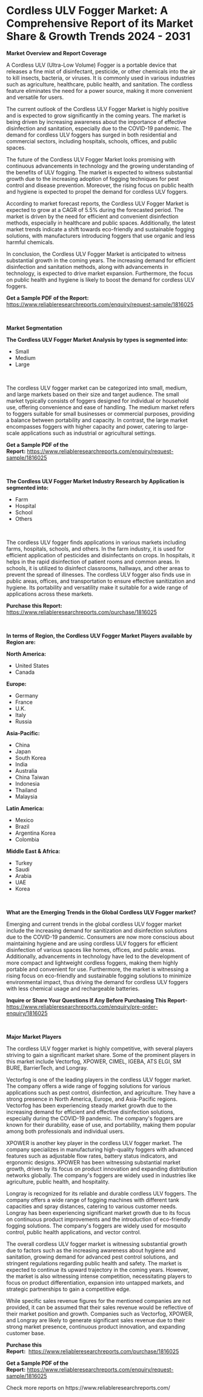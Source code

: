 <p><h1>Cordless ULV Fogger Market: A Comprehensive Report of its Market Share & Growth Trends 2024 - 2031</h1></p><p><strong>Market Overview and Report Coverage</strong></p>
<p><p>A Cordless ULV (Ultra-Low Volume) Fogger is a portable device that releases a fine mist of disinfectant, pesticide, or other chemicals into the air to kill insects, bacteria, or viruses. It is commonly used in various industries such as agriculture, healthcare, public health, and sanitation. The cordless feature eliminates the need for a power source, making it more convenient and versatile for users.</p><p>The current outlook of the Cordless ULV Fogger Market is highly positive and is expected to grow significantly in the coming years. The market is being driven by increasing awareness about the importance of effective disinfection and sanitation, especially due to the COVID-19 pandemic. The demand for cordless ULV foggers has surged in both residential and commercial sectors, including hospitals, schools, offices, and public spaces.</p><p>The future of the Cordless ULV Fogger Market looks promising with continuous advancements in technology and the growing understanding of the benefits of ULV fogging. The market is expected to witness substantial growth due to the increasing adoption of fogging techniques for pest control and disease prevention. Moreover, the rising focus on public health and hygiene is expected to propel the demand for cordless ULV foggers.</p><p>According to market forecast reports, the Cordless ULV Fogger Market is expected to grow at a CAGR of 5.5% during the forecasted period. The market is driven by the need for efficient and convenient disinfection methods, especially in healthcare and public spaces. Additionally, the latest market trends indicate a shift towards eco-friendly and sustainable fogging solutions, with manufacturers introducing foggers that use organic and less harmful chemicals.</p><p>In conclusion, the Cordless ULV Fogger Market is anticipated to witness substantial growth in the coming years. The increasing demand for efficient disinfection and sanitation methods, along with advancements in technology, is expected to drive market expansion. Furthermore, the focus on public health and hygiene is likely to boost the demand for cordless ULV foggers.</p></p>
<p><strong>Get a Sample PDF of the Report:</strong> <a href="https://www.reliableresearchreports.com/enquiry/request-sample/1816025">https://www.reliableresearchreports.com/enquiry/request-sample/1816025</a></p>
<p>&nbsp;</p>
<p><strong>Market Segmentation</strong></p>
<p><strong>The Cordless ULV Fogger Market Analysis by types is segmented into:</strong></p>
<p><ul><li>Small</li><li>Medium</li><li>Large</li></ul></p>
<p>&nbsp;</p>
<p><p>The cordless ULV fogger market can be categorized into small, medium, and large markets based on their size and target audience. The small market typically consists of foggers designed for individual or household use, offering convenience and ease of handling. The medium market refers to foggers suitable for small businesses or commercial purposes, providing a balance between portability and capacity. In contrast, the large market encompasses foggers with higher capacity and power, catering to large-scale applications such as industrial or agricultural settings.</p></p>
<p><strong>Get a Sample PDF of the Report:</strong>&nbsp;<a href="https://www.reliableresearchreports.com/enquiry/request-sample/1816025">https://www.reliableresearchreports.com/enquiry/request-sample/1816025</a></p>
<p>&nbsp;</p>
<p><strong>The Cordless ULV Fogger Market Industry Research by Application is segmented into:</strong></p>
<p><ul><li>Farm</li><li>Hospital</li><li>School</li><li>Others</li></ul></p>
<p>&nbsp;</p>
<p><p>The cordless ULV fogger finds applications in various markets including farms, hospitals, schools, and others. In the farm industry, it is used for efficient application of pesticides and disinfectants on crops. In hospitals, it helps in the rapid disinfection of patient rooms and common areas. In schools, it is utilized to disinfect classrooms, hallways, and other areas to prevent the spread of illnesses. The cordless ULV fogger also finds use in public areas, offices, and transportation to ensure effective sanitization and hygiene. Its portability and versatility make it suitable for a wide range of applications across these markets.</p></p>
<p><strong>Purchase this Report:</strong>&nbsp; <a href="https://www.reliableresearchreports.com/purchase/1816025">https://www.reliableresearchreports.com/purchase/1816025</a></p>
<p>&nbsp;</p>
<p><strong>In terms of Region, the Cordless ULV Fogger Market Players available by Region are:</strong></p>
<p>
    <p> <strong> North America: </strong>
        <ul>
            <li>United States</li>
            <li>Canada</li>
        </ul>
        </p> 
    <p> <strong> Europe: </strong>
        <ul>
            <li>Germany</li>
            <li>France</li>
            <li>U.K.</li>
            <li>Italy</li>
            <li>Russia</li>
        </ul>
        </p> 
    <p> <strong> Asia-Pacific: </strong>
        <ul>
            <li>China</li>
            <li>Japan</li>
            <li>South Korea</li>
            <li>India</li>
            <li>Australia</li>
            <li>China Taiwan</li>
            <li>Indonesia</li>
            <li>Thailand</li>
            <li>Malaysia</li>
        </ul>
        </p> 
    <p> <strong> Latin America: </strong>
        <ul>
            <li>Mexico</li>
            <li>Brazil</li>
            <li>Argentina Korea</li>
            <li>Colombia</li>
        </ul>
        </p> 
    <p> <strong> Middle East & Africa: </strong>
        <ul>
            <li>Turkey</li>
            <li>Saudi</li>
            <li>Arabia</li>
            <li>UAE</li>
            <li>Korea</li>
        </ul>
    </p>
    </p>
<p>&nbsp;</p>
<p><strong>What are the Emerging Trends in the Global Cordless ULV Fogger market?</strong></p>
<p><p>Emerging and current trends in the global cordless ULV fogger market include the increasing demand for sanitization and disinfection solutions due to the COVID-19 pandemic. Consumers are now more conscious about maintaining hygiene and are using cordless ULV foggers for efficient disinfection of various spaces like homes, offices, and public areas. Additionally, advancements in technology have led to the development of more compact and lightweight cordless foggers, making them highly portable and convenient for use. Furthermore, the market is witnessing a rising focus on eco-friendly and sustainable fogging solutions to minimize environmental impact, thus driving the demand for cordless ULV foggers with less chemical usage and rechargeable batteries.</p></p>
<p><strong>Inquire or Share Your Questions If Any Before Purchasing This Report</strong>- <a href="https://www.reliableresearchreports.com/enquiry/pre-order-enquiry/1816025">https://www.reliableresearchreports.com/enquiry/pre-order-enquiry/1816025</a></p>
<p>&nbsp;</p>
<p><strong>Major Market Players</strong></p>
<p><p>The cordless ULV fogger market is highly competitive, with several players striving to gain a significant market share. Some of the prominent players in this market include Vectorfog, XPOWER, CIMEL, IGEBA, ATS ELGI, SM BURE, BarrierTech, and Longray.</p><p>Vectorfog is one of the leading players in the cordless ULV fogger market. The company offers a wide range of fogging solutions for various applications such as pest control, disinfection, and agriculture. They have a strong presence in North America, Europe, and Asia-Pacific regions. Vectorfog has been experiencing steady market growth due to the increasing demand for efficient and effective disinfection solutions, especially during the COVID-19 pandemic. The company's foggers are known for their durability, ease of use, and portability, making them popular among both professionals and individual users.</p><p>XPOWER is another key player in the cordless ULV fogger market. The company specializes in manufacturing high-quality foggers with advanced features such as adjustable flow rates, battery status indicators, and ergonomic designs. XPOWER has been witnessing substantial market growth, driven by its focus on product innovation and expanding distribution networks globally. The company's foggers are widely used in industries like agriculture, public health, and hospitality.</p><p>Longray is recognized for its reliable and durable cordless ULV foggers. The company offers a wide range of fogging machines with different tank capacities and spray distances, catering to various customer needs. Longray has been experiencing significant market growth due to its focus on continuous product improvements and the introduction of eco-friendly fogging solutions. The company's foggers are widely used for mosquito control, public health applications, and vector control.</p><p>The overall cordless ULV fogger market is witnessing substantial growth due to factors such as the increasing awareness about hygiene and sanitation, growing demand for advanced pest control solutions, and stringent regulations regarding public health and safety. The market is expected to continue its upward trajectory in the coming years. However, the market is also witnessing intense competition, necessitating players to focus on product differentiation, expansion into untapped markets, and strategic partnerships to gain a competitive edge.</p><p>While specific sales revenue figures for the mentioned companies are not provided, it can be assumed that their sales revenue would be reflective of their market position and growth. Companies such as Vectorfog, XPOWER, and Longray are likely to generate significant sales revenue due to their strong market presence, continuous product innovation, and expanding customer base.</p></p>
<p><strong>Purchase this Report:</strong>&nbsp;&nbsp;<a href="https://www.reliableresearchreports.com/purchase/1816025">https://www.reliableresearchreports.com/purchase/1816025</a></p>
<p></p>
<p><strong>Get a Sample PDF of the Report:</strong>&nbsp;<a href="https://www.reliableresearchreports.com/enquiry/request-sample/1816025">https://www.reliableresearchreports.com/enquiry/request-sample/1816025</a></p>
<p>Check more reports on https://www.reliableresearchreports.com/</p>